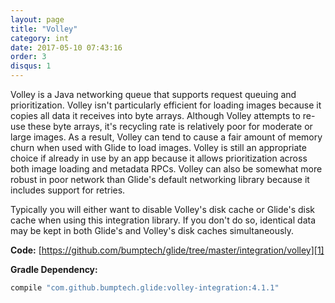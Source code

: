 ```yaml
---
layout: page
title: "Volley"
category: int
date: 2017-05-10 07:43:16
order: 3
disqus: 1
---
```


Volley is a Java networking queue that supports request queuing and prioritization. Volley isn't particularly efficient for loading images because it copies all data it receives into byte arrays. Although Volley attempts to re-use these byte arrays, it's recycling rate is relatively poor for moderate or large images. As a result, Volley can tend to cause a fair amount of memory churn when used with Glide to load images. Volley is still an appropriate choice if already in use by an app because it allows prioritization across both image loading and metadata RPCs. Volley can also be somewhat more robust in poor network than Glide's default networking library because it includes support for retries.

Typically you will either want to disable Volley's disk cache or Glide's disk cache when using this integration library. If you don't do so, identical data may be kept in both Glide's and Volley's disk caches simultaneously. 

**Code:** [https://github.com/bumptech/glide/tree/master/integration/volley][1]

**Gradle Dependency:**
```groovy
compile "com.github.bumptech.glide:volley-integration:4.1.1"
```

[1]: https://github.com/bumptech/glide/tree/master/integration/volley
